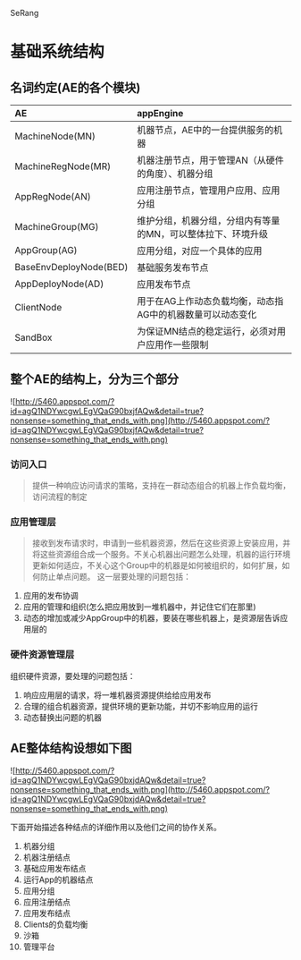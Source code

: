 SeRang
# 基础系统结构 #

## 名词约定(AE的各个模块) ##
| AE | appEngine |
|:---|:----------|
| MachineNode(MN)  | 机器节点，AE中的一台提供服务的机器 |
| MachineRegNode(MR) | 机器注册节点，用于管理AN（从硬件的角度）、机器分组 |
| AppRegNode(AN) |应用注册节点，管理用户应用、应用分组 |
| MachineGroup(MG) |维护分组，机器分组，分组内有等量的MN，可以整体拉下、环境升级 |
| AppGroup(AG) |应用分组，对应一个具体的应用 |
| BaseEnvDeployNode(BED) |基础服务发布节点 |
| AppDeployNode(AD) | 应用发布节点 |
| ClientNode | 用于在AG上作动态负载均衡，动态指AG中的机器数量可以动态变化 |
| SandBox | 为保证MN结点的稳定运行，必须对用户应用作一些限制 |

## 整个AE的结构上，分为三个部分 ##
![http://5460.appspot.com/?id=agQ1NDYwcgwLEgVQaG90bxjfAQw&detail=true?nonsense=something_that_ends_with.png](http://5460.appspot.com/?id=agQ1NDYwcgwLEgVQaG90bxjfAQw&detail=true?nonsense=something_that_ends_with.png)
### 访问入口 ###
> 提供一种响应访问请求的策略，支持在一群动态组合的机器上作负载均衡，访问流程的制定
### 应用管理层 ###
> 接收到发布请求时，申请到一些机器资源，然后在这些资源上安装应用，并将这些资源组合成一个服务。不关心机器出问题怎么处理，机器的运行环境更新如何适应，不关心这个Group中的机器是如何被组织的，如何扩展，如何防止单点问题。
这一层要处理的问题包括：

  1. 应用的发布协调
  1. 应用的管理和组织(怎么把应用放到一堆机器中，并记住它们在那里)
  1. 动态的增加或减少AppGroup中的机器，要装在哪些机器上，是资源层告诉应用层的

### 硬件资源管理层 ###
组织硬件资源，要处理的问题包括：

  1. 响应应用层的请求，将一堆机器资源提供给给应用发布
  1. 合理的组合机器资源，提供环境的更新功能，并切不影响应用的运行
  1. 动态替换出问题的机器

## AE整体结构设想如下图 ##
![http://5460.appspot.com/?id=agQ1NDYwcgwLEgVQaG90bxjdAQw&detail=true?nonsense=something_that_ends_with.png](http://5460.appspot.com/?id=agQ1NDYwcgwLEgVQaG90bxjdAQw&detail=true?nonsense=something_that_ends_with.png)


下面开始描述各种结点的详细作用以及他们之间的协作关系。

  1. 机器分组
  1. 机器注册结点
  1. 基础应用发布结点
  1. 运行App的机器结点
  1. 应用分组
  1. 应用注册结点
  1. 应用发布结点
  1. Clients的负载均衡
  1. 沙箱
  1. 管理平台